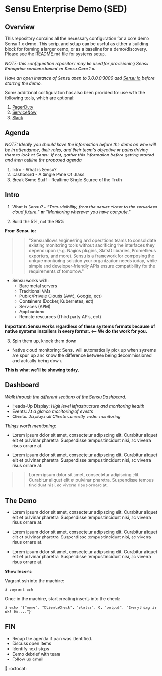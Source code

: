 # Sensu Enterprise Demo (SED)

## Overview

This repository contains all the necessary configuration for a core demo
Sensu 1.x demo.  This script and setup can be useful as either a building block for forming a
larger demo, or as a baseline for a demo/discovery.  Please see the README.md
file for systems setup.

_NOTE: this configuration repository may be used for provisioning Sensu
Enterprise versions based on Sensu Core 1.x._

*Have an open instance of Sensu open to 0.0.0.0:3000 and [Sensu.io][Sensu.io] before starting the demo.*

Some additional configuration has also been provided for use with the following
tools, which are optional:

1. [PagerDuty][PagerDuty]
2. [ServiceNow][ServiceNow]
3. [Slack][Slack]

## Agenda

_NOTE: Ideally you should have the information before the demo on who will be
in attendance, their roles, and their team's objective or pains driving
them to look at Sensu. If not, gather this information before getting started
and then outline the proposed agenda_



1. Intro - What is Sensu?
2. Dashboard - A Single Pane Of Glass
3. Break Some Stuff - Realtime Single Source of the Truth




## Intro

1. What is Sensu? - *"Total visibility, from the server closet to the serverless cloud future."* **or** *"Monitoring wherever you have compute."*

2. Build the 5%, not the 95%

 **From Sensu.io:**
>>"Sensu allows engineering and operations teams to consolidate existing monitoring tools without sacrificing the interfaces they depend upon (e.g. Nagios plugins, StatsD libraries, Prometheus exporters, and more). Sensu is a framework for composing the unique monitoring solution your organization needs today, while simple and developer-friendly APIs ensure compatibility for the requirements of tomorrow."


  * Sensu works with:
    *  Bare metal servers
    *  Traditional VMs
    *  Public/Private Clouds (AWS, Google, ect)
    *  Containers (Docker, Kubernetes, ect)
    *  Services (APM)
    *  Applications
    *  Remote resources (Third party APIs, ect)

  **Important: Sensu works regardless of these systems formats because of native systems installers in every format. <-- We do the work for you.**

3. Spin them up, knock them down

 * Native cloud monitoring: Sensu will automatically pick up when systems are spun up and know the difference between being decommissioned and actually being down.

 **This is what we'll be showing today.**

 ## Dashboard

 _Walk through the different sections of the Sensu Dashboard._

 * Heads-Up Display: *High level infrastructure and monitoring health*
 * Events: *At a glance monitoring of events*
 * Clients: *Displays all Clients currently under monitoring*

 *Things worth mentioning:*

 *  Lorem ipsum dolor sit amet, consectetur adipiscing elit. Curabitur aliquet elit et pulvinar pharetra. Suspendisse tempus tincidunt nisi, ac viverra risus ornare at.

 * Lorem ipsum dolor sit amet, consectetur adipiscing elit. Curabitur aliquet elit et pulvinar pharetra. Suspendisse tempus tincidunt nisi, ac viverra risus ornare at:
 >> Lorem ipsum dolor sit amet, consectetur adipiscing elit. Curabitur aliquet elit et pulvinar pharetra. Suspendisse tempus tincidunt nisi, ac viverra risus ornare at.

 ## The Demo

  *  Lorem ipsum dolor sit amet, consectetur adipiscing elit. Curabitur aliquet elit et pulvinar pharetra. Suspendisse tempus tincidunt nisi, ac viverra risus ornare at.

  *  Lorem ipsum dolor sit amet, consectetur adipiscing elit. Curabitur aliquet elit et pulvinar pharetra. Suspendisse tempus tincidunt nisi, ac viverra risus ornare at.

  *  Lorem ipsum dolor sit amet, consectetur adipiscing elit. Curabitur aliquet elit et pulvinar pharetra. Suspendisse tempus tincidunt nisi, ac viverra risus ornare at.

**Show Inserts**

Vagrant ssh into the machine:

```
$ vagrant ssh
```
Once in the machine, start creating inserts into the check:

```
$ echo '{"name": "ClientsCheck", "status": 0, "output": "Everything is ok! Om...."}'
```



## FIN

* Recap the agenda if pain was identified.
* Discuss open items
* Identify next steps
* Demo debrief with team
* Follow up email

:metal: :octocat:

[PagerDuty]: https://www.pagerduty.com
[ServiceNow]: https://www.servicenow.com/
[Slack]: https://slack.com/
[Sensu.io]: https://sensu.io/
